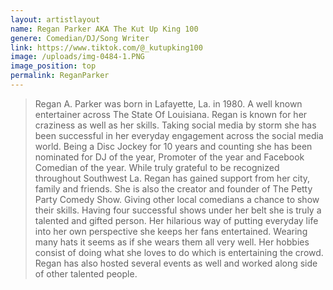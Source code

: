 ```yaml
---
layout: artistlayout
name: Regan Parker AKA The Kut Up King 100
genere: Comedian/DJ/Song Writer
link: https://www.tiktok.com/@_kutupking100
image: /uploads/img-0484-1.PNG
image_position: top
permalink: ReganParker
---
```

> Regan A. Parker was born in Lafayette, La. in 1980. A well known entertainer across The State Of Louisiana. Regan is known for her craziness as well as her skills. Taking social media by storm she has been successful in her everyday engagement across the social media world. Being a Disc Jockey for 10 years and counting she has been nominated for DJ of the year, Promoter of the year and Facebook Comedian of the year. While truly grateful to be recognized throughout Southwest La. Regan has gained support from her city, family and friends. She is also the creator and founder of The Petty Party Comedy Show. Giving other local comedians a chance to show their skills. Having four successful shows under her belt she is truly a talented and gifted person. Her hilarious way of putting everyday life into her own perspective she keeps her fans entertained. Wearing many hats it seems as if she wears them all very well. Her hobbies consist of doing what she loves to do which is entertaining the crowd. Regan has also hosted several events as well and worked along side of other talented people.

&nbsp;
